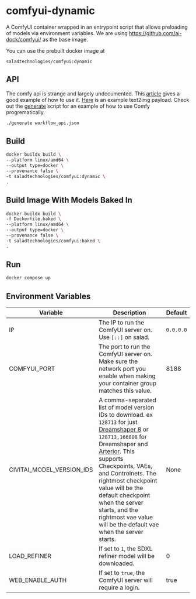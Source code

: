 # comfyui-dynamic
A ComfyUI container wrapped in an entrypoint script that allows preloading of models via environment variables. We are using https://github.com/ai-dock/comfyui/ as the base image.

You can use the prebuilt docker image at
```
saladtechnologies/comfyui:dynamic
```

## API

The comfy api is strange and largely undocumented. This [article](https://medium.com/@yushantripleseven/comfyui-using-the-api-261293aa055a) gives a good example of how to use it. [Here](./workflow_api.json) is an example text2img payload. Check out the [generate](./generate) script for an example of how to use Comfy progrematically.

```bash
./generate workflow_api.json
```

## Build

```bash
docker buildx build \
--platform linux/amd64 \
--output type=docker \
--provenance false \
-t saladtechnologies/comfyui:dynamic \
.
```

## Build Image With Models Baked In

```bash
docker buildx build \
-f Dockerfile.baked \
--platform linux/amd64 \
--output type=docker \
--provenance false \
-t saladtechnologies/comfyui:baked \
.
```

## Run

```bash
docker compose up
```

## Environment Variables
| Variable | Description | Default |
| -------- | ----------- | ------- |
| IP | The IP to run the ComfyUI server on. Use `[::]` on salad. | `0.0.0.0` |
| COMFYUI_PORT | The port to run the ComfyUI server on. Make sure the network port you enable when making your container group matches this value. | 8188 |
| CIVITAI_MODEL_VERSION_IDS | A comma-separated list of model version IDs to download. ex `128713` for just [Dreamshaper 8](https://civitai.com/models/4384?modelVersionId=128713) or `128713,166808` for Dreamshaper and [Arterior](https://civitai.com/models/112229/arterior-digital-art-style). This supports Checkpoints, VAEs, and Controlnets. The rightmost checkpoint value will be the default checkpoint when the server starts, and the rightmost vae value will be the default vae when the server starts. | None |
| LOAD_REFINER | If set to `1`, the SDXL refiner model will be downloaded. | 0 |
| WEB_ENABLE_AUTH | If set to `true`, the ComfyUI server will require a login. | true |